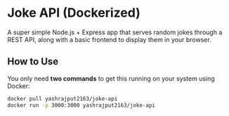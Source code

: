 # Joke API (Dockerized)

A super simple Node.js + Express app that serves random jokes through a REST API, along with a basic frontend to display them in your browser.

## How to Use

You only need **two commands** to get this running on your system using Docker:

```bash
docker pull yashrajput2163/joke-api
docker run -p 3000:3000 yashrajput2163/joke-api
